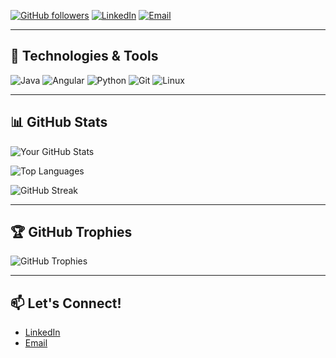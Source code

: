 [![GitHub followers](https://img.shields.io/github/followers/antonioda2004?label=Follow&style=social)](https://github.com/antonioda2004)
[![LinkedIn](https://img.shields.io/badge/LinkedIn-Connect-blue)](https://www.linkedin.com/in/antonio-de-angelis/)
[![Email](https://img.shields.io/badge/Email-Contact%20Me-red)](mailto:deangelis.antonio122@gmail.com)

---

## 🔧 Technologies & Tools

![Java](https://img.shields.io/badge/-Java-007396?style=flat-square&logo=java&logoColor=white)
![Angular](https://img.shields.io/badge/-Angular-DD0031?style=flat-square&logo=angular&logoColor=white)
![Python](https://img.shields.io/badge/-Python-3776AB?style=flat-square&logo=python&logoColor=white)
![Git](https://img.shields.io/badge/-Git-F05032?style=flat-square&logo=git&logoColor=white)
![Linux](https://img.shields.io/badge/-Linux-FCC624?style=flat-square&logo=linux&logoColor=black)

---

## 📊 GitHub Stats

![Your GitHub Stats](https://github-readme-stats.vercel.app/api?username=antonioda2004&show_icons=true&theme=radical&count_private=true)

![Top Languages](https://github-readme-stats.vercel.app/api/top-langs/?username=antonioda2004&layout=compact&theme=radical)

![GitHub Streak](https://github-readme-streak-stats.herokuapp.com/?user=antonioda2004&theme=radical)

---

## 🏆 GitHub Trophies

![GitHub Trophies](https://github-profile-trophy.vercel.app/?username=antonioda2004&theme=radical&row=2&column=3)

---

## 📫 Let's Connect!

- [LinkedIn](https://www.linkedin.com/in/antonio-de-angelis/)
- [Email](mailto:deangelis.antonio122@gmail.com)
